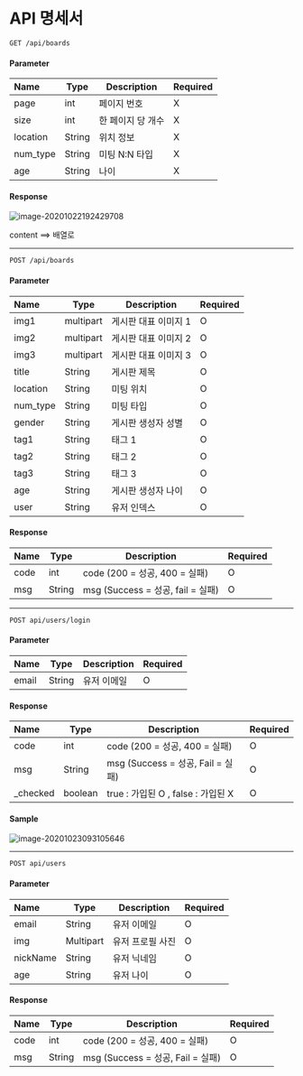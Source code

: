 # API 명세서



```http
GET /api/boards
```



#### Parameter

| Name     | Type   | Description       | Required |
| :------- | ------ | ----------------- | -------- |
| page     | int    | 페이지 번호       | X        |
| size     | int    | 한 페이지 당 개수 | X        |
| location | String | 위치 정보         | X        |
| num_type | String | 미팅 N:N 타입     | X        |
| age      | String | 나이              | X        |



#### Response

![image-20201022192429708](C:\Users\alstm\AppData\Roaming\Typora\typora-user-images\image-20201022192429708.png)

content ==> 배열로



---





```http
POST /api/boards
```



#### Parameter

| Name     | Type      | Description       | Required |
| :------- | --------- | ----------------- | -------- |
| img1     | multipart | 게시판 대표 이미지 1 | O    |
| img2     | multipart | 게시판 대표 이미지 2 | O       |
| img3     | multipart | 게시판 대표 이미지 3 | O       |
| title    | String    | 게시판 제목 | O       |
| location | String    | 미팅 위치    | O       |
| num_type | String | 미팅 타입 | O |
| gender   | String | 게시판 생성자 성별 | O |
| tag1     | String | 태그 1 | O |
| tag2     | String | 태그 2 | O |
| tag3     | String | 태그 3 | O |
| age     | String | 게시판 생성자 나이 | O |
| user     | String | 유저 인덱스 | O |



#### Response

| Name     | Type      | Description       | Required |
| :------- | --------- | ----------------- | -------- |
| code | int | code (200 = 성공, 400 = 실패) | O    |
| msg  | String | msg (Success = 성공, fail = 실패) | O      |



---



```http
POST api/users/login
```



#### Parameter
| Name     | Type      | Description       | Required |
| :------- | --------- | ----------------- | -------- |
| email | String | 유저 이메일 | O    |



#### Response

| Name     | Type    | Description                        | Required |
| :------- | ------- | ---------------------------------- | -------- |
| code     | int     | code (200 = 성공, 400 = 실패)      | O        |
| msg      | String  | msg (Success = 성공, Fail = 실패)  | O        |
| _checked | boolean | true : 가입된 O , false : 가입된 X | O        |

#### Sample

![image-20201023093105646](C:\Users\alstm\AppData\Roaming\Typora\typora-user-images\image-20201023093105646.png)

---

```http
POST api/users
```



#### Parameter

| Name     | Type      | Description      | Required |
| :------- | --------- | ---------------- | -------- |
| email    | String    | 유저 이메일      | O        |
| img      | Multipart | 유저 프로필 사진 | O        |
| nickName | String    | 유저 닉네임      | O        |
| age      | String    | 유저 나이        | O        |



#### Response

| Name | Type   | Description                       | Required |
| :--- | ------ | --------------------------------- | -------- |
| code | int    | code (200 = 성공, 400 = 실패)     | O        |
| msg  | String | msg (Success = 성공, Fail = 실패) | O        |
